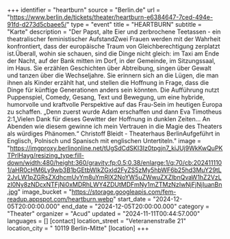 +++
identifier = "heartburn"
source = "Berlin.de"
url = "https://www.berlin.de/tickets/theater/heartburn-e6384647-7ced-494e-91fd-d273d5cbaee5/"
type = "event"
title = "HEARTBURN"
subtitle = "Karte"
description = "Der Papst, alte Eier und zerbrochene Teetassen - ein theatralischer feministischer AufstandZwei Frauen werden mit der Wahrheit konfrontiert, dass der europäische Traum von Gleichberechtigung zerplatzt ist.Überall, wohin sie schauen, sind die Dinge nicht gleich: im Taxi am Ende der Nacht, auf der Bank mitten im Dorf, in der Gemeinde, im Sitzungssaal, im Haus. Sie erzählen Geschichten über Abtreibung, singen über Gewalt und tanzen über die Wechseljahre. Sie erinnern sich an die Lügen, die man ihnen als Kinder erzählt hat, und stellen die Hoffnung in Frage, dass die Dinge für künftige Generationen anders sein könnten. Die Aufführung nutzt Puppenspiel, Comedy, Gesang, Text und Bewegung, um eine hybride, humorvolle und kraftvolle Perspektive auf das Frau-Sein im heutigen Europa zu schaffen. „Denn zuerst wurde Adam erschaffen und dann Eva Timotheus 2:1„Vielen Dank für dieses Gewitter der Hoffnung in dunklen Zeiten... An Abenden wie diesem gewinne ich mein Vertrauen in die Magie des Theaters als würdiges Phänomen.“ Christoff Bleidt - Theaterhaus BerlinAufgeführt in Englisch, Polnisch und Spanisch mit englischen Untertiteln."
image = "https://imgproxy.berlinonline.net/tUgSdCdSKI3Iz0tpgjn7_kiJUj9WkKwQuPKTPrlHayg/resizing_type:fill-down/width:480/height:360/gravity:fp:0.5:0.38/enlarge:1/q:70/cb:2024111101/aHR0cHM6Ly9wb3B1bGEtbWlkZGxld2FyZS5zMy5hbWF6b25hd3MuY29tL2JvLW1pZGRsZXdhcmUvYm8uYmRlX2NoYW5uZWwuZXZlbnQvaW1hZ2VzLzI0Ny8zNDcxNTFjNi0xMDRhLWY4ZDUtMDFmNy1mZTMzNzIwNjFjNjIuanBn.jpg"
image_bucket = "https://storage.googleapis.com/fem-readup.appspot.com/heartburn.webp"
start_date = "2024-12-05T20:00:00.000"
end_date = "2024-12-05T20:00:00.000"
category = "Theater"
organizer = "Acud"
updated = "2024-11-11T00:44:57.000"
languages = []
[contact]
location_street = "Veteranenstraße 21"
location_city = " 10119 Berlin-Mitte"
[location]
+++